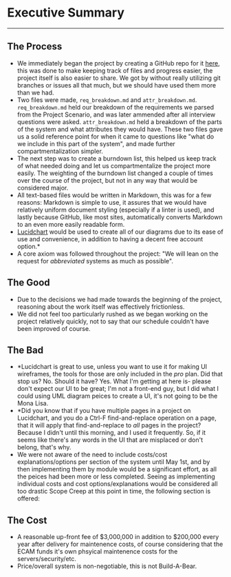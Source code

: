 # Executive Summary

***

## The Process

- We immediately began the project by creating a GitHub repo for it [here](https://github.com/samuelludwig/sem-project), this was done to make keeping track of files and progress easier, the project itself is also easier to share. We got by without really utilizing git branches or issues all that much, but we should have used them more than we had. 
- Two files were made, `req_breakdown.md` and `attr_breakdown.md`. `req_breakdown.md` held our breakdown of the requirements we parsed from the Project Scenario, and was later ammended after all interview questions were asked. `attr_breakdown.md` held a breakdown of the parts of the system and what attributes they would have. These two files gave us a solid reference point for when it came to questions like "what do we include in this part of the system", and made further compartmentalization simpler.
- The next step was to create a burndown list, this helped us keep track of what needed doing and let us compartmentalize the project more easily. The weighting of the burndown list changed a couple of times over the course of the project, but not in any way that would be considered major.
- All text-based files would be written in Markdown, this was for a few reasons: Markdown is simple to use, it assures that we would have relatively uniform document styling (especially if a linter is used), and lastly because GitHub, like most sites, automatically converts Markdown to an even more easily readable form.
- [Lucidchart](https://www.lucidchart.com/) would be used to create all of our diagrams due to its ease of use and convenience, in addition to having a decent free account option.\*
- A core axiom was followed throughout the project: "We will lean on the request for *abbreviated* systems as much as possible".

## The Good

- Due to the decisions we had made towards the beginning of the project, reasoning about the work itself was effectively frictionless.
- We did not feel too particularly rushed as we began working on the project relatively quickly, not to say that our schedule couldn't have been improved of course.

## The Bad

- \*Lucidchart is great to use, unless you want to use it for making UI wireframes, the tools for those are only included in the *pro* plan. Did that stop us? No. Should it have? Yes. What I'm getting at here is- please don't expect our UI to be great; I'm not a front-end guy, but I did what I could using UML diagram peices to create a UI, it's not going to be the Mona Lisa.
- \*Did you know that if you have multiple pages in a project on Lucidchart, and you do a Ctrl-F find-and-replace operation on a page, that it will apply that find-and-replace to *all* pages in the project? Because I didn't until this morning, and I used it frequently. So, if it seems like there's any words in the UI that are misplaced or don't belong, that's why.
- We were not aware of the need to include costs/cost explanations/options per section of the system until May 1st, and by then implementing them by module would be a significant effort, as all the peices had been more or less completed. Seeing as implementing individual costs and cost options/explanations would be considered all too drastic Scope Creep at this point in time, the following section is offered:

## The Cost

- A reasonable up-front fee of $3,000,000 in addition to $200,000 every year after delivery for maintenence costs, of course considering that the ECAM funds it's own phsyical maintenence costs for the servers/security/etc.
- Price/overall system is non-negotiable, this is not Build-A-Bear.
